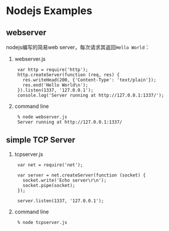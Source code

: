 # Nodejs Examples

## webserver

nodejs编写的简易web server，每次请求其返回`Hello World`：

1. webserver.js

        var http = require('http');
        http.createServer(function (req, res) {
          res.writeHead(200, {'Content-Type': 'text/plain'});
          res.end('Hello World\n');
        }).listen(1337, '127.0.0.1');
        console.log('Server running at http://127.0.0.1:1337/');

2. command line

        % node webserver.js
        Server running at http://127.0.0.1:1337/




## simple TCP Server

1. tcpserver.js

        var net = require('net');

        var server = net.createServer(function (socket) {
          socket.write('Echo server\r\n');
          socket.pipe(socket);
        });

        server.listen(1337, '127.0.0.1');

2. command line

        % node tcpserver.js

